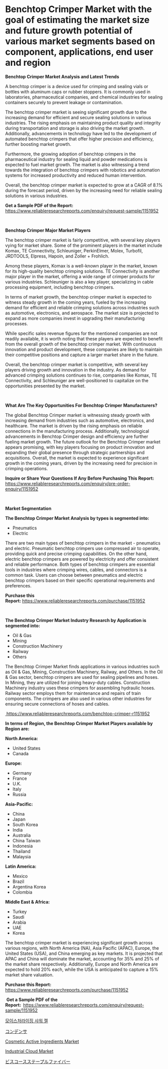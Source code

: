 <p><h1>Benchtop Crimper Market with the goal of estimating the market size and future growth potential of various market segments based on component, applications, end user and region</h1></p><p><strong>Benchtop Crimper Market Analysis and Latest Trends</strong></p>
<p><p>A benchtop crimper is a device used for crimping and sealing vials or bottles with aluminum caps or rubber stoppers. It is commonly used in laboratories, pharmaceutical companies, and chemical industries for sealing containers securely to prevent leakage or contamination.</p><p>The benchtop crimper market is seeing significant growth due to the increasing demand for efficient and secure sealing solutions in various industries. The rising emphasis on maintaining product quality and integrity during transportation and storage is also driving the market growth. Additionally, advancements in technology have led to the development of automated benchtop crimpers that offer higher precision and efficiency, further boosting market growth.</p><p>Furthermore, the growing adoption of benchtop crimpers in the pharmaceutical industry for sealing liquid and powder medications is expected to fuel market growth. The market is also witnessing a trend towards the integration of benchtop crimpers with robotics and automation systems for increased productivity and reduced human intervention.</p><p>Overall, the benchtop crimper market is expected to grow at a CAGR of 8.1% during the forecast period, driven by the increasing need for reliable sealing solutions in various industries.</p></p>
<p><strong>Get a Sample PDF of the Report:&nbsp;</strong> <a href="https://www.reliableresearchreports.com/enquiry/request-sample/1151952">https://www.reliableresearchreports.com/enquiry/request-sample/1151952</a></p>
<p>&nbsp;</p>
<p><strong>Benchtop Crimper Major Market Players</strong></p>
<p><p>The benchtop crimper market is fairly competitive, with several key players vying for market share. Some of the prominent players in the market include Komax, TE Connectivity, Schleuniger, PerkinElmer, Molex, Turbofil, JRDTOOLS, Elpress, Hapoin, and Zoller + Frohlich.</p><p>Among these players, Komax is a well-known player in the market, known for its high-quality benchtop crimping solutions. TE Connectivity is another major player in the market, offering a wide range of crimper products for various industries. Schleuniger is also a key player, specializing in cable processing equipment, including benchtop crimpers.</p><p>In terms of market growth, the benchtop crimper market is expected to witness steady growth in the coming years, fueled by the increasing demand for efficient and reliable crimping solutions across industries such as automotive, electronics, and aerospace. The market size is projected to expand as more companies invest in upgrading their manufacturing processes.</p><p>While specific sales revenue figures for the mentioned companies are not readily available, it is worth noting that these players are expected to benefit from the overall growth of the benchtop crimper market. With continuous innovation and product development, these companies are likely to maintain their competitive positions and capture a larger market share in the future.</p><p>Overall, the benchtop crimper market is competitive, with several key players driving growth and innovation in the industry. As demand for advanced crimping solutions continues to rise, companies like Komax, TE Connectivity, and Schleuniger are well-positioned to capitalize on the opportunities presented by the market.</p></p>
<p>&nbsp;</p>
<p><strong>What Are The Key Opportunities For Benchtop Crimper Manufacturers?</strong></p>
<p><p>The global Benchtop Crimper market is witnessing steady growth with increasing demand from industries such as automotive, electronics, and healthcare. The market is driven by the rising emphasis on reliable connections in the manufacturing process. Additionally, technological advancements in Benchtop Crimper design and efficiency are further fueling market growth. The future outlook for the Benchtop Crimper market appears promising, with key players focusing on product innovation and expanding their global presence through strategic partnerships and acquisitions. Overall, the market is expected to experience significant growth in the coming years, driven by the increasing need for precision in crimping operations.</p></p>
<p><strong>Inquire or Share Your Questions If Any Before Purchasing This Report:</strong> <a href="https://www.reliableresearchreports.com/enquiry/pre-order-enquiry/1151952">https://www.reliableresearchreports.com/enquiry/pre-order-enquiry/1151952</a></p>
<p>&nbsp;</p>
<p><strong>Market Segmentation</strong></p>
<p><strong>The Benchtop Crimper Market Analysis by types is segmented into:</strong></p>
<p><ul><li>Pneumatics</li><li>Electric</li></ul></p>
<p><p>There are two main types of benchtop crimpers in the market - pneumatics and electric. Pneumatic benchtop crimpers use compressed air to operate, providing quick and precise crimping capabilities. On the other hand, electric benchtop crimpers are powered by electricity and offer consistent and reliable performance. Both types of benchtop crimpers are essential tools in industries where crimping wires, cables, and connectors is a common task. Users can choose between pneumatics and electric benchtop crimpers based on their specific operational requirements and preferences.</p></p>
<p><strong>Purchase this Report:&nbsp;</strong><a href="https://www.reliableresearchreports.com/purchase/1151952">https://www.reliableresearchreports.com/purchase/1151952</a></p>
<p>&nbsp;</p>
<p><strong>The Benchtop Crimper Market Industry Research by Application is segmented into:</strong></p>
<p><ul><li>Oil & Gas</li><li>Mining</li><li>Construction Machinery</li><li>Railway</li><li>Others</li></ul></p>
<p><p>The Benchtop Crimper Market finds applications in various industries such as Oil & Gas, Mining, Construction Machinery, Railway, and Others. In the Oil & Gas sector, benchtop crimpers are used for sealing pipelines and hoses. In Mining, they are utilized for joining heavy-duty cables. Construction Machinery industry uses these crimpers for assembling hydraulic hoses. Railway sector employs them for maintenance and repairs of train components. The crimpers are also used in various other industries for ensuring secure connections of hoses and cables.</p></p>
<p><a href="https://www.reliableresearchreports.com/benchtop-crimper-r1151952">&nbsp;https://www.reliableresearchreports.com/benchtop-crimper-r1151952</a></p>
<p><strong>In terms of Region, the Benchtop Crimper Market Players available by Region are:</strong></p>
<p>
    <p> <strong> North America: </strong>
        <ul>
            <li>United States</li>
            <li>Canada</li>
        </ul>
        </p> 
    <p> <strong> Europe: </strong>
        <ul>
            <li>Germany</li>
            <li>France</li>
            <li>U.K.</li>
            <li>Italy</li>
            <li>Russia</li>
        </ul>
        </p> 
    <p> <strong> Asia-Pacific: </strong>
        <ul>
            <li>China</li>
            <li>Japan</li>
            <li>South Korea</li>
            <li>India</li>
            <li>Australia</li>
            <li>China Taiwan</li>
            <li>Indonesia</li>
            <li>Thailand</li>
            <li>Malaysia</li>
        </ul>
        </p> 
    <p> <strong> Latin America: </strong>
        <ul>
            <li>Mexico</li>
            <li>Brazil</li>
            <li>Argentina Korea</li>
            <li>Colombia</li>
        </ul>
        </p> 
    <p> <strong> Middle East & Africa: </strong>
        <ul>
            <li>Turkey</li>
            <li>Saudi</li>
            <li>Arabia</li>
            <li>UAE</li>
            <li>Korea</li>
        </ul>
    </p>
    </p>
<p><p>The benchtop crimper market is experiencing significant growth across various regions, with North America (NA), Asia Pacific (APAC), Europe, the United States (USA), and China emerging as key markets. It is projected that APAC and China will dominate the market, accounting for 35% and 25% of the market share respectively. Additionally, Europe and North America are expected to hold 20% each, while the USA is anticipated to capture a 15% market share valuation.</p></p>
<p><strong>Purchase this Report: </strong><a href="https://www.reliableresearchreports.com/purchase/1151952">https://www.reliableresearchreports.com/purchase/1151952</a></p>
<p>&nbsp;<strong>Get a Sample PDF of the Report:&nbsp;&nbsp;</strong><a href="https://www.reliableresearchreports.com/enquiry/request-sample/1151952">https://www.reliableresearchreports.com/enquiry/request-sample/1151952</a></p>
<p><strong></strong></p>
<p><p><a href="https://github.com/hxzi07639916/Market-Research-Report-List-1/blob/main/202757729380.md">모이스처라이징 샤워 젤</a></p><p><a href="https://github.com/dadanedu33/Market-Research-Report-List-1/blob/main/108579132152.md">コンデンサ</a></p><p><a href="https://issuu.com/reportprime-2/docs/cosmetic-active-ingredients-market-size-2030.pptx">Cosmetic Active Ingredients Market</a></p><p><a href="https://www.linkedin.com/pulse/industrial-cloud-market-key-successful-business-strategy-j6ote?trackingId=p%2FVP%2FaIo8C0gSXDRYJzPaw%3D%3D">Industrial Cloud Market</a></p><p><a href="https://github.com/ihabdkwlxs948/Market-Research-Report-List-1/blob/main/852652332151.md">ビスコースステープルファイバー</a></p></p>